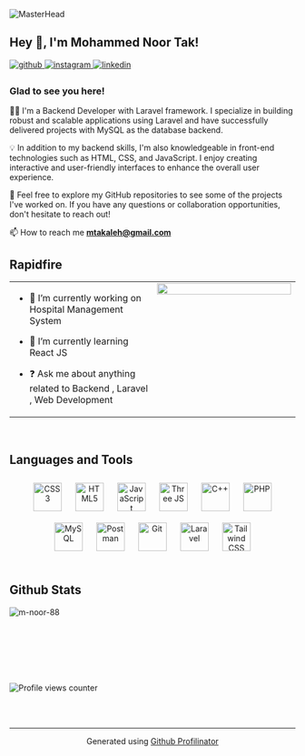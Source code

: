 
![MasterHead](https://user-images.githubusercontent.com/74038190/225813708-98b745f2-7d22-48cf-9150-083f1b00d6c9.gif)

## Hey 👋, I'm Mohammed Noor Tak!  
  

<a href="https://github.com/m-noor-88" target="_blank">
<img src=https://img.shields.io/badge/github-%2324292e.svg?&style=for-the-badge&logo=github&logoColor=white alt=github style="margin-bottom: 5px;" />
</a>
<a href="https://instagram.com/mohammed.noor_tak" target="_blank">
<img src=https://img.shields.io/badge/instagram-%23000000.svg?&style=for-the-badge&logo=instagram&logoColor=white alt=instagram style="margin-bottom: 5px;" />
</a>
<a href="https://linkedin.com/in/mohammed-noor-takaleh" target="_blank">
<img src=https://img.shields.io/badge/linkedin-%231E77B5.svg?&style=for-the-badge&logo=linkedin&logoColor=white alt=linkedin style="margin-bottom: 5px;" />
</a>  
  



### Glad to see you here!  
👨‍💻 I'm a Backend Developer with Laravel framework. I specialize in building robust and scalable applications using Laravel and have successfully delivered projects with MySQL as the database backend.

💡 In addition to my backend skills, I'm also knowledgeable in front-end technologies such as HTML, CSS, and JavaScript. I enjoy creating interactive and user-friendly interfaces to enhance the overall user experience.

🌟 Feel free to explore my GitHub repositories to see some of the projects I've worked on. If you have any questions or collaboration opportunities, don't hesitate to reach out!  
  
 📫 How to reach me **mtakaleh@gmail.com**
<br/>  


## Rapidfire  
<table><tr><td valign="top" width="50%">

- 🔭 I’m currently working on Hospital Management System
  

- 🌱 I’m currently learning React JS   
  

- ❓ Ask me about anything related to Backend , Laravel , Web Development  


</td><td valign="top" width="50%">

<div align="center">
<img src="https://cdn.wallpapersafari.com/91/53/uEimhe.png" align="center" style="width: 100%" />
</div>  


</td></tr></table>  

<br/>  


## Languages and Tools  
<div align="center">  
<a href="https://www.w3schools.com/css/" target="_blank"><img style="margin: 10px" src="https://profilinator.rishav.dev/skills-assets/css3-original-wordmark.svg" alt="CSS3" height="50" /></a>  
<a href="https://en.wikipedia.org/wiki/HTML5" target="_blank"><img style="margin: 10px" src="https://profilinator.rishav.dev/skills-assets/html5-original-wordmark.svg" alt="HTML5" height="50" /></a>  
<a href="https://www.javascript.com/" target="_blank"><img style="margin: 10px" src="https://profilinator.rishav.dev/skills-assets/javascript-original.svg" alt="JavaScript" height="50" /></a>  
<a href="https://threejs.org/" target="_blank"><img style="margin: 10px" src="https://th.bing.com/th/id/R.8b28b268594d88844c7e4b00b14f489e?rik=aG4kkqrrf02D5A&pid=ImgRaw&r=0&sres=1&sresct=1" alt="Three JS" height="50" /></a>  
<a href="https://www.cplusplus.com/" target="_blank"><img style="margin: 10px" src="https://profilinator.rishav.dev/skills-assets/cplusplus-original.svg" alt="C++" height="50" /></a>  
<a href="https://www.php.net/" target="_blank"><img style="margin: 10px" src="https://profilinator.rishav.dev/skills-assets/php-original.svg" alt="PHP" height="50" /></a>  
<a href="https://www.mysql.com/" target="_blank"><img style="margin: 10px" src="https://profilinator.rishav.dev/skills-assets/mysql-original-wordmark.svg" alt="MySQL" height="50" /></a>  
  <a href="https://www.postman.com/" target="_blank"><img style="margin: 10px" src="https://www.vectorlogo.zone/logos/getpostman/getpostman-icon.svg" alt="Postman" height="50" /></a>  
<a href="https://github.com/" target="_blank"><img style="margin: 10px" src="https://profilinator.rishav.dev/skills-assets/git-scm-icon.svg" alt="Git" height="50" /></a>  
<a href="https://laravel.com/" target="_blank"><img style="margin: 10px" src="https://profilinator.rishav.dev/skills-assets/laravel-plain-wordmark.svg" alt="Laravel" height="50" /></a>  
<a href="https://www.tailwindcss.com/" target="_blank"><img style="margin: 10px" src="https://profilinator.rishav.dev/skills-assets/tailwindcss.svg" alt="Tailwind CSS" height="50" /></a>  

</div>  

<br/>  


## Github Stats  
<p><img align="left" src="https://github-readme-stats.vercel.app/api/top-langs?username=m-noor-88&show_icons=true&locale=en&layout=compact" alt="m-noor-88" /></p> 


<br/>  
<br/>
<br/>
<br/>
<br/>  
<br/>
<br/>

![Profile views counter](https://komarev.com/ghpvc/?username=m-noor-88&&style=flat-square)  
   

<br/>  


<br/>

----
<div align="center">Generated using <a href="https://profilinator.rishav.dev/" target="_blank">Github Profilinator</a></div>

